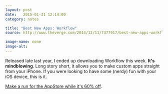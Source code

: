 ```yaml
---
layout: post
date:   2015-01-31 12:14:00
category: notes

title: "Best New Apps: Workflow"
source: http://www.theverge.com/2014/12/11/7377917/best-new-apps-workflow

image-name: none 
image-alt:
---
```


    
Released late last year, I ended up downloading Workflow this week. **It's mindblowing**. Long story short, it allows you to make custom apps straight from your iPhone. If you were looking to have some (nerdy) fun with your iOS device, this is it. 

[Make a run for the AppStore while it's 60% off](https://itunes.apple.com/us/app/workflow-powerful-automation/id915249334).